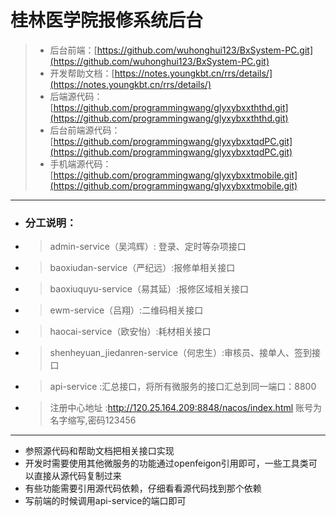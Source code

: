 # 桂林医学院报修系统后台
> - 后台前端：[https://github.com/wuhonghui123/BxSystem-PC.git](https://github.com/wuhonghui123/BxSystem-PC.git)
> - 开发帮助文档：[https://notes.youngkbt.cn/rrs/details/](https://notes.youngkbt.cn/rrs/details/)
> - 后端源代码：[https://github.com/programmingwang/glyxybxxththd.git](https://github.com/programmingwang/glyxybxxththd.git)
> - 后台前端源代码：[https://github.com/programmingwang/glyxybxxtqdPC.git](https://github.com/programmingwang/glyxybxxtqdPC.git)
> - 手机端源代码：[https://github.com/programmingwang/glyxybxxtmobile.git](https://github.com/programmingwang/glyxybxxtmobile.git)
---
- ### 分工说明：
- > admin-service（吴鸿辉）: 登录、定时等杂项接口

- > baoxiudan-service（严纪远）:报修单相关接口

- > baoxiuquyu-service（易其延）:报修区域相关接口

- > ewm-service（吕翔）:二维码相关接口

- > haocai-service（欧安怡）:耗材相关接口

- > shenheyuan_jiedanren-service（何忠生）:审核员、接单人、签到接口

- > api-service :汇总接口，将所有微服务的接口汇总到同一端口：8800

- > 注册中心地址 :http://120.25.164.209:8848/nacos/index.html 账号为名字缩写,密码123456
---
- 参照源代码和帮助文档把相关接口实现
- 开发时需要使用其他微服务的功能通过openfeigon引用即可，一些工具类可以直接从源代码复制过来
- 有些功能需要引用源代码依赖，仔细看看源代码找到那个依赖
- 写前端的时候调用api-service的端口即可

